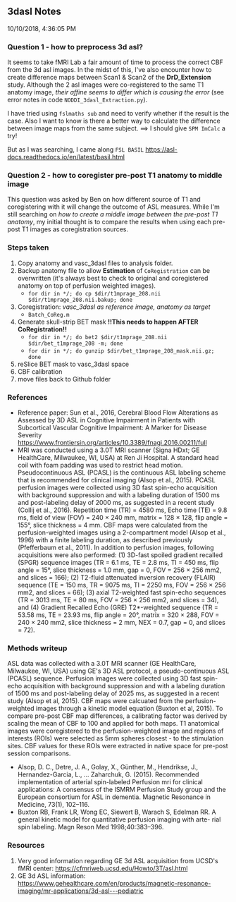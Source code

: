 ## 3dasl Notes
10/10/2018, 4:36:05 PM

### Question 1 - how to preprocess 3d asl?
It seems to take fMRI Lab a fair amount of time to process the correct CBF from the 3d asl images. In the midst of this, I've also encounter how to create difference maps between Scan1 & Scan2 of the **DrD_Extension** study. Although the 2 asl images were co-registered to the same T1 anatomy image, _their affine seems to differ which is causing the error_ (see error notes in code `NODDI_3dasl_Extraction.py`).

I have tried using `fslmaths sub` and need to verify whether if the result is the case. Also I want to know is there a better way to calculate the difference between image maps from the same subject.
==> I should give `SPM ImCalc` a try!

But as I was searching, I came along `FSL BASIL` https://asl-docs.readthedocs.io/en/latest/basil.html

### Question 2 - how to coregister pre-post T1 anatomy to middle image
This question was asked by Ben on how different source of T1 and coregistering with it will change the outcome of ASL measures. While I'm still searching on _how to create a middle image between the pre-post T1 anatomy_, my initial thought is to compare the results when using each pre-post T1 images as coregistration sources.

### Steps taken
1. Copy anatomy and vasc_3dasl files to analysis folder.
2. Backup anatomy file to allow **Estimation** of `CoRegistration` can be overwritten (it's always best to check to original and coregistered anatomy on top of perfusion weighted images).
    - `for dir in */; do cp $dir/t1mprage_208.nii $dir/t1mprage_208.nii.bakup; done`
3. Coregistration: _vasc_3dasl as reference image, anatomy as target_
    - `Batch_CoReg.m`
4. Generate skull-strip BET mask **!!This needs to happen AFTER CoRegistration!!**
    - `for dir in */; do bet2 $dir/t1mprage_208.nii $dir/bet_t1mprage_208 -m; done`
    - `for dir in */; do gunzip $dir/bet_t1mprage_208_mask.nii.gz; done`
5. reSlice BET mask to vasc_3dasl space
6. CBF calibration
7. move files back to Github folder

### References
- Reference paper: Sun et al., 2016, Cerebral Blood Flow Alterations as Assessed by 3D ASL in Cognitive Impairment in Patients with Subcortical Vascular Cognitive Impairment: A Marker for Disease Severity https://www.frontiersin.org/articles/10.3389/fnagi.2016.00211/full
- MRI was conducted using a 3.0T MRI scanner (Signa HDxt; GE HealthCare, Milwaukee, WI, USA) at Ren Ji Hospital. A standard head coil with foam padding was used to restrict head motion. Pseudocontinuous ASL (PCASL) is the continuous ASL labeling scheme that is recommended for clinical imaging (Alsop et al., 2015). PCASL perfusion images were collected using 3D fast spin-echo acquisition with background suppression and with a labeling duration of 1500 ms and post-labeling delay of 2000 ms, as suggested in a recent study (Collij et al., 2016). Repetition time (TR) = 4580 ms, Echo time (TE) = 9.8 ms, field of view (FOV) = 240 × 240 mm, matrix = 128 × 128, flip angle = 155°, slice thickness = 4 mm. CBF maps were calculated from the perfusion-weighted images using a 2-compartment model (Alsop et al., 1996) with a finite labeling duration, as described previously (Pfefferbaum et al., 2011). In addition to perfusion images, following acquisitions were also performed: (1) 3D-fast spoiled gradient recalled (SPGR) sequence images (TR = 6.1 ms, TE = 2.8 ms, TI = 450 ms, flip angle = 15°, slice thickness = 1.0 mm, gap = 0, FOV = 256 × 256 mm2, and slices = 166); (2) T2-fluid attenuated inversion recovery (FLAIR) sequence (TE = 150 ms, TR = 9075 ms, TI = 2250 ms, FOV = 256 × 256 mm2, and slices = 66); (3) axial T2-weighted fast spin-echo sequences (TR = 3013 ms, TE = 80 ms, FOV = 256 × 256 mm2, and slices = 34), and (4) Gradient Recalled Echo (GRE) T2*-weighted sequence (TR = 53.58 ms, TE = 23.93 ms, flip angle = 20°, matrix = 320 × 288, FOV = 240 × 240 mm2, slice thickness = 2 mm, NEX = 0.7, gap = 0, and slices = 72).

### Methods writeup
ASL data was collected with a 3.0T MRI scanner (GE HealthCare, Milwaukee, WI, USA) using GE's 3D ASL protocol, a pseudo-continuous ASL (PCASL) sequence. Perfusion images were collected using 3D fast spin-echo acquisition with background suppression and with a labeling duration of 1500 ms and post-labeling delay of 2025 ms, as suggested in a recent study (Alsop et al, 2015). CBF maps were calcuated from the perfusion-weighted images through a kinetic model equation (Buxton et al, 2015). To compare pre-post CBF map differences, a calibrating factor was derived by scaling the mean of CBF to 100 and applied for both maps. T1 anatomical images were coregistered to the perfusion-weighted image and regions of interests (ROIs) were selected as 5mm spheres closest - to the stimulation sites. CBF values for these ROIs were extracted in native space for pre-post session comparisons.
- Alsop, D. C., Detre, J. A., Golay, X., Günther, M., Hendrikse, J., Hernandez-Garcia, L., … Zaharchuk, G. (2015). Recommended implementation of arterial spin-labeled Perfusion mri for clinical applications: A consensus of the ISMRM Perfusion Study group and the European consortium for ASL in dementia. Magnetic Resonance in Medicine, 73(1), 102–116.
- Buxton RB, Frank LR, Wong EC, Siewert B, Warach S, Edelman RR. A general kinetic model for quantitative perfusion imaging with arte- rial spin labeling. Magn Reson Med 1998;40:383–396.

### Resources
1. Very good information regarding GE 3d ASL acquisition from UCSD's fMRI center: https://cfmriweb.ucsd.edu/Howto/3T/asl.html
2. GE 3d ASL information: https://www.gehealthcare.com/en/products/magnetic-resonance-imaging/mr-applications/3d-asl---pediatric
